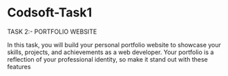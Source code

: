 # Codsoft-Task1
TASK 2:- PORTFOLIO WEBSITE


In this task, you will build your personal portfolio website to showcase your skills, projects, and achievements as a web developer. Your portfolio is a reflection of your professional identity, so make it stand out with these features
